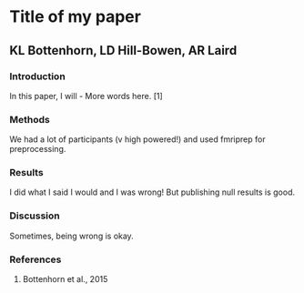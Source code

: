 # Title of my paper
## KL Bottenhorn, LD Hill-Bowen, AR Laird

### Introduction
In this paper, I will -
More words here.
[1]

### Methods
We had a lot of participants (v high powered!) and used fmriprep for preprocessing.

### Results
I did what I said I would and I was wrong! But publishing null results is good.

### Discussion
Sometimes, being wrong is okay.


### References
1. Bottenhorn et al., 2015
